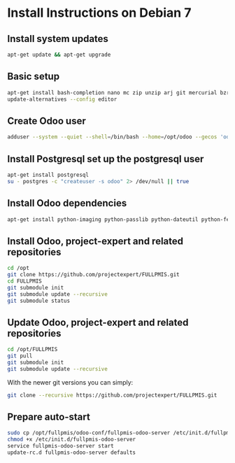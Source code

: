 Install Instructions on Debian 7
================================

Install system updates
----------------------
```bash
apt-get update && apt-get upgrade
```

Basic setup
-----------
```bash
apt-get install bash-completion nano mc zip unzip arj git mercurial bzr locate
update-alternatives --config editor
```

Create Odoo user
----------------
```bash
adduser --system --quiet --shell=/bin/bash --home=/opt/odoo --gecos 'odoo' --group odoo
```

Install Postgresql set up the postgresql user
--------------------------------------------
```bash
apt-get install postgresql
su - postgres -c "createuser -s odoo" 2> /dev/null || true
```

Install Odoo dependencies
-------------------------
```bash
apt-get install python-imaging python-passlib python-dateutil python-feedparser python-gdata python-ldap python-libxslt1 python-lxml python-mako python-openid python-psycopg2 python-pybabel python-pychart python-pydot python-pyparsing python-reportlab python-simplejson python-tz python-vatnumber python-vobject python-webdav python-werkzeug python-xlwt python-yaml python-zsi python-docutils python-psutil wget python-unittest2 python-mock python-jinja2 python-dev libpq-dev poppler-utils python-pdftools antiword ca-certificates python-six binutils cpp cpp-4.7 gcc-4.7 libgmp10 libgomp1 libitm1 libmpc2 libmpfr4 libquadmath0 python-crypto python-egenix-mxtools python-httplib2 python-keyring python-launchpadlib python-lazr.restfulclient python-lazr.uri python-oauth python-wadllib python-xdg python-zope.interface python-beautifulsoup python-decorator python-requests python-pypdf python-bs4 python-unidecode
```

Install Odoo, project-expert and related repositories
-----------------------------------------------------
```bash
cd /opt
git clone https://github.com/projectexpert/FULLPMIS.git
cd FULLPMIS
git submodule init
git submodule update --recursive
git submodule status
```

Update Odoo, project-expert and related repositories
----------------------------------------------------
```bash
cd /opt/FULLPMIS
git pull
git submodule init
git submodule update --recursive
```

With the newer git versions you can simply:
```bash
git clone --recursive https://github.com/projectexpert/FULLPMIS.git
```

Prepare auto-start
------------------
```bash
sudo cp /opt/fullpmis/odoo-conf/fullpmis-odoo-server /etc/init.d/fullpmis-odoo-server
chmod +x /etc/init.d/fullpmis-odoo-server
service fullpmis-odoo-server start
update-rc.d fullpmis-odoo-server defaults

